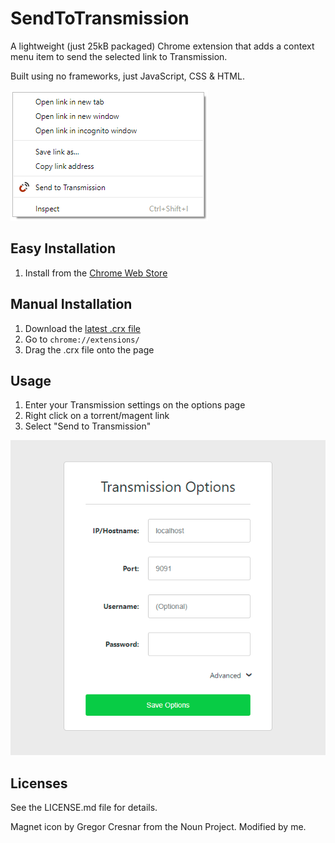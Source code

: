 SendToTransmission
===

A lightweight (just 25kB packaged) Chrome extension that adds a context menu item to send the selected link to Transmission.

Built using no frameworks, just JavaScript, CSS & HTML.

<img src="screenshot.png" alt="Context menu screenshot" />

Easy Installation
---
1. Install from the [Chrome Web Store](https://chrome.google.com/webstore/detail/send-to-transmission/eofpjahbojddbghdiljnfongjdomhmno) 

Manual Installation
---
1. Download the [latest .crx file](https://github.com/rjpr/SendToTransmission/releases/latest)
2. Go to `chrome://extensions/`
3. Drag the .crx file onto the page

Usage
---
1. Enter your Transmission settings on the options page
2. Right click on a torrent/magent link
3. Select "Send to Transmission"

<img src="screenshot_options.png" alt="Options page screenshot" />

Licenses
---

See the LICENSE.md file for details.

Magnet icon by Gregor Cresnar from the Noun Project. Modified by me.